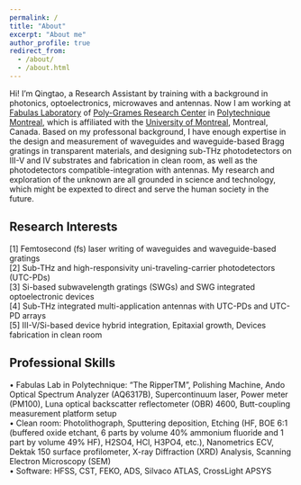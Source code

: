```yaml
---
permalink: /
title: "About"
excerpt: "About me"
author_profile: true
redirect_from: 
  - /about/
  - /about.html
---
```


Hi! I’m Qingtao, a Research Assistant by training with a background in photonics, optoelectronics, microwaves and antennas. Now I am working at [Fabulas Laboratory](https://fabulas.grames.polymtl.ca/) of [Poly-Grames Research Center](https://www.grames.polymtl.ca/) in [Polytechnique Montreal](https://www.polymtl.ca/en/), which is affiliated with the [University of Montreal](https://www.umontreal.ca/en/), Montreal, Canada. Based on my professonal background, I have enough expertise in the design and measurement of waveguides and waveguide-based Bragg gratings in transparent materials, and designing sub-THz photodetectors on III-V and IV substrates and fabrication in clean room, as well as the photodetectors compatible-integration with antennas. My research and exploration of the unknown are all grounded in science and technology, which might be expexted to direct and serve the human society in the future.

## Research Interests
[1]	Femtosecond (fs) laser writing of waveguides and waveguide-based gratings <br>
[2]	Sub-THz and high-responsivity uni-traveling-carrier photodetectors (UTC-PDs)  <br>
[3]	Si-based subwavelength gratings (SWGs) and SWG integrated optoelectronic devices  <br>
[4]	Sub-THz integrated multi-application antennas with UTC-PDs and UTC-PD arrays  <br>
[5]	III-V/Si-based device hybrid integration, Epitaxial growth, Devices fabrication in clean room  <br>

## Professional Skills
•	Fabulas Lab in Polytechnique: “The RipperTM”, Polishing Machine, Ando Optical Spectrum Analyzer (AQ6317B), Supercontinuum laser, Power meter (PM100), Luna optical backscatter reflectometer (OBR) 4600, Butt-coupling measurement platform setup <br>
•	Clean room: Photolithograph, Sputtering deposition, Etching (HF, BOE 6:1 (buffered oxide etchant, 6 parts by volume 40% ammonium fluoride and 1 part by volume 49% HF), H2SO4, HCl, H3PO4, etc.), Nanometrics ECV, Dektak 150 surface profilometer, X-ray Diffraction (XRD) Analysis, Scanning Electron Microscopy (SEM)  <br>
•	Software: HFSS, CST, FEKO, ADS, Silvaco ATLAS, CrossLight APSYS  <br>




